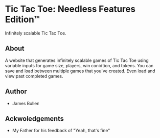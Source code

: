 # Tic Tac Toe: Needless Features Edition™
Infinitely scalable Tic Tac Toe.

## About
A website that generates infinitely scalable games of Tic Tac Toe using variable inputs for game size, players, win conidtion, and tokens. You can save and load between multiple games that you've created. Even load and view past completed games.

## Author
- James Bullen

## Ackwoledgements
- My Father for his feedback of "Yeah, that's fine"
